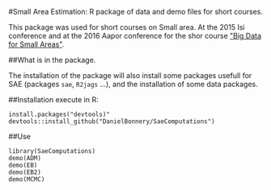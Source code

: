 #Small Area Estimation: R package of data and demo files for short courses.

This package was used for short courses on Small area. At the 2015 Isi conference and  at the 2016 Aapor conference for the shor course ["Big Data for Small Areas"](http://wapor.org/wp-content/uploads/2016/02/Austin2016.pdf).

##What is in the package.

The installation of the package will also install some packages usefull for SAE (packages `sae`, `R2jags` ...), and the installation of some data packages.

##Installation
execute in R:
```{R}
install.packages("devtools)"
devtools::install_github("DanielBonnery/SaeComputations")
```

##Use
```{R}
library(SaeComputations)
demo(ADM)
demo(EB)
demo(EB2)
demo(MCMC)
```
